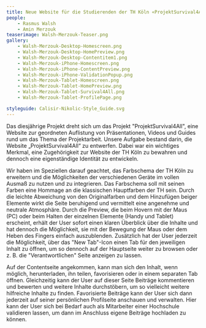 ```yaml
---
title: Neue Website für die Studierenden der TH Köln «ProjektSurvival4All»
people:
    - Rasmus Walsh
    - Amin Merzouk
teaserimage: Walsh-Merzouk-Teaser.png
gallery:
    - Walsh-Merzouk-Desktop-Homescreen.png
    - Walsh-Merzouk-Desktop-HomePreview.png
    - Walsh-Merzouk-Desktop-Contentitem1.png
    - Walsh-Merzouk-iPhone-Homescreen.png
    - Walsh-Merzouk-iPhone-ContentPreview.png
    - Walsh-Merzouk-iPhone-ValidationPopup.png
    - Walsh-Merzouk-Tablet-Homescreen.png
    - Walsh-Merzouk-Tablet-HomePreview.png
    - Walsh-Merzouk-Tablet-Survival4All.png
    - Walsh-Merzouk-Tablet-ProfilePage.png

styleguide: Calisir-Nikolic-Style_Guide.svg
---
```



Das diesjährige Projekt dreht sich um das Projekt "ProjektSurvival4All", eine Website zur geordneten Auflistung von Präsentationen, Videos und Guides rund um das Thema der Projektarbeit. Unsere Aufgabe bestand darin, die Website „ProjektSurvival4All“ zu entwerfen. Dabei war ein wichtiges Merkmal, eine Zugehörigkeit zur Website der TH Köln zu bewahren und dennoch eine eigenständige Identität zu entwickeln.

Wir haben im Speziellen darauf geachtet, das Farbschema der TH Köln zu erweitern und die Möglichkeiten der verschiedenen Geräte im vollen Ausmaß zu nutzen und zu integrieren. Das Farbschema soll mit seinen Farben eine Hommage an die klassischen Hauptfarben der TH sein. Durch die leichte Abweichung von den Originalfarben und dem Hinzufügen beiger Elemente wirkt die Seite beruhigend und vermittelt eine angenehme und neutrale Atmosphäre. Durch die Preview, die beim Hovern mit der Maus (PC) oder beim Halten der einzelnen Elemente (Handy und Tablet) erscheint, erhält der User sofort einen klaren Überblick über die Inhalte und hat dennoch die Möglichkeit, sie mit der Bewegung der Maus oder dem Heben des Fingers einfach auszublenden. Zusätzlich hat der User jederzeit die Möglichkeit, über das "New Tab"-Icon einen Tab für den jeweiligen Inhalt zu öffnen, um so dennoch auf der Hauptseite weiter zu browsen oder z. B. die "Verantwortlichen" Seite anzeigen zu lassen.

Auf der Contentseite angekommen, kann man sich den Inhalt, wenn möglich, herunterladen, ihn teilen, favorisieren oder in einem separaten Tab öffnen. Gleichzeitig kann der User auf dieser Seite Beiträge kommentieren und bewerten und weitere Inhalte durchstöbern, um so vielleicht weitere hilfreiche Inhalte zu finden. Favorisierte Beiträge kann der User sich dann jederzeit auf seiner persönlichen Profilseite anschauen und verwalten. Hier kann der User sich bei Bedarf auch als Mitarbeiter einer Hochschule validieren lassen, um dann im Anschluss eigene Beiträge hochladen zu können.
